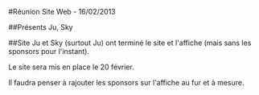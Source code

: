 #Réunion Site Web - 16/02/2013

##Présents
Ju, Sky

##Site
Ju et Sky (surtout Ju) ont terminé le site et l'affiche (mais sans les sponsors pour l'instant).

Le site sera mis en place le 20 février.

Il faudra penser à rajouter les sponsors sur l'affiche au fur et à mesure.
